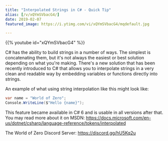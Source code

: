 ```yaml
---
title: "Interpolated Strings in C# - Quick Tip"
alias: [/v/xQYmSVbacG4/]
date: 2019-02-07
featured_image: https://i.ytimg.com/vi/xQYmSVbacG4/mqdefault.jpg

---
```


{{% youtube id="xQYmSVbacG4" %}}

C# has the ability to build strings in a number of ways. The simplest is concatenating them, but it's not always the easiest or best solution depending on what you're making. There's a new solution that has been recently introduced to C# that allows you to interpolate strings in a very clean and readable way by embedding variables or functions directly into strings.

An example of what using string interpolation like this might look like:

```csharp
var name = "World of Zero";
Console.WriteLine($"Hello {name}");
```

This feature became available in C# 6 and is usable in all versions after that. You may read more about it on MSDN: https://docs.microsoft.com/en-us/dotnet/csharp/language-reference/tokens/interpolated

The World of Zero Discord Server: https://discord.gg/hU5Kq2u